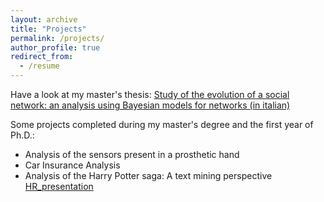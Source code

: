 ```yaml
---
layout: archive
title: "Projects"
permalink: /projects/
author_profile: true
redirect_from:
  - /resume
---
```

Have a look at my master's thesis:
[Study of the evolution of a social network: an analysis using Bayesian models for networks (in italian)](virginia-murru.github.io/links/Murru_Virginia.pdf)

Some projects completed during my master's degree and the first year of Ph.D.:
- Analysis of the sensors present in a prosthetic hand
- Car Insurance Analysis
- Analysis of the Harry Potter saga: A text mining perspective
  [HR_presentation](virginia-murru.github.io/links/HR-presentation.pdf)
